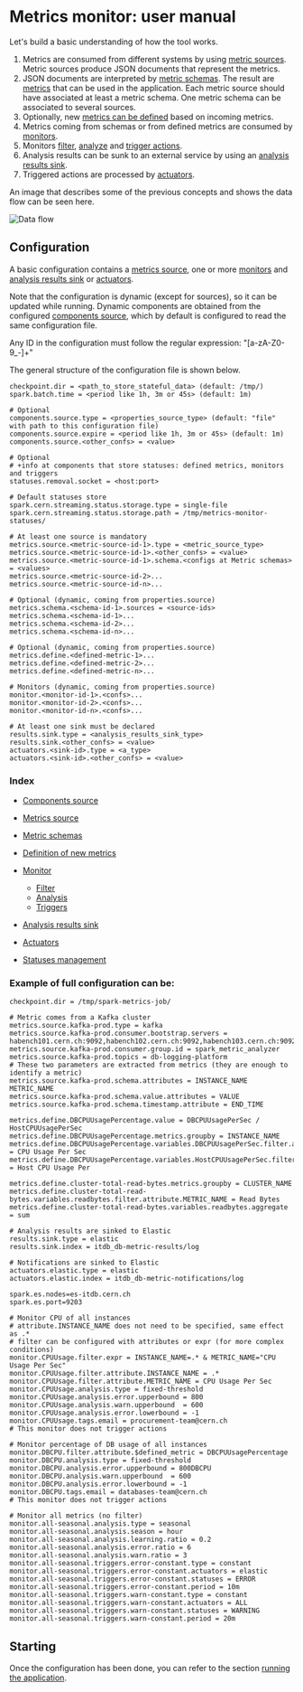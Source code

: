 # Metrics monitor: user manual

Let's build a basic understanding of how the tool works.

1) Metrics are consumed from different systems by using [metric sources](metric-sources.md). Metric sources produce JSON documents that represent the metrics.
2) JSON documents are interpreted by [metric schemas](metrics-schema.md). The result are [metrics](metrics.md) that can be used in the application. Each metric source should have associated at least a metric schema. One metric schema can be associated to several sources.
3) Optionally, new [metrics can be defined](define-metrics.md) based on incoming metrics.
4) Metrics coming from schemas or from defined metrics are consumed by [monitors](monitor.md).
5) Monitors [filter](metrics-filter.md), [analyze](monitor-analysis.md) and [trigger actions](monitor-triggers.md).
6) Analysis results can be sunk to an external service by using an [analysis results sink](analysis-results-sink.md).
7) Triggered actions are processed by [actuators](actuators.md).

An image that describes some of the previous concepts and shows the data flow can be seen here.
  
![Data flow](/doc/img/dataflow.png)

## Configuration

A basic configuration contains a [metrics source](metric-sources.md), one or more [monitors](monitor.md) and [analysis results sink](analysis-results-sink.md) or [actuators](actuators.md).

Note that the configuration is dynamic (except for sources), so it can be updated while running. Dynamic components are obtained from the configured [components source](components-source.md), which by default is configured to read the same configuration file.

Any ID in the configuration must follow the regular expression: "[a-zA-Z0-9_-]+"

The general structure of the configuration file is shown below.

```
checkpoint.dir = <path_to_store_stateful_data> (default: /tmp/)
spark.batch.time = <period like 1h, 3m or 45s> (default: 1m)

# Optional
components.source.type = <properties_source_type> (default: "file" with path to this configuration file)
components.source.expire = <period like 1h, 3m or 45s> (default: 1m)
components.source.<other_confs> = <value>

# Optional
# +info at components that store statuses: defined metrics, monitors and triggers
statuses.removal.socket = <host:port>

# Default statuses store
spark.cern.streaming.status.storage.type = single-file
spark.cern.streaming.status.storage.path = /tmp/metrics-monitor-statuses/

# At least one source is mandatory
metrics.source.<metric-source-id-1>.type = <metric_source_type>
metrics.source.<metric-source-id-1>.<other_confs> = <value>
metrics.source.<metric-source-id-1>.schema.<configs at Metric schemas> = <values>
metrics.source.<metric-source-id-2>...
metrics.source.<metric-source-id-n>...

# Optional (dynamic, coming from properties.source)
metrics.schema.<schema-id-1>.sources = <source-ids>
metrics.schema.<schema-id-1>...
metrics.schema.<schema-id-2>...
metrics.schema.<schema-id-n>...

# Optional (dynamic, coming from properties.source)
metrics.define.<defined-metric-1>...
metrics.define.<defined-metric-2>...
metrics.define.<defined-metric-n>...

# Monitors (dynamic, coming from properties.source)
monitor.<monitor-id-1>.<confs>...
monitor.<monitor-id-2>.<confs>...
monitor.<monitor-id-n>.<confs>...

# At least one sink must be declared
results.sink.type = <analysis_results_sink_type>
results.sink.<other_confs> = <value>
actuators.<sink-id>.type = <a_type>
actuators.<sink-id>.<other_confs> = <value>
```

### Index

* [Components source](components-source.md)
* [Metrics source](metric-sources.md)
* [Metric schemas](metrics-schema.md)
* [Definition of new metrics](define-metrics.md)
* [Monitor](monitor.md)
  * [Filter](metrics-filter.md) 
  * [Analysis](monitor-analysis.md)
  * [Triggers](monitor-triggers.md)
* [Analysis results sink](analysis-results-sink.md)
* [Actuators](actuators.md)

* [Statuses management](statuses-management.md)

### Example of full configuration can be:

```
checkpoint.dir = /tmp/spark-metrics-job/

# Metric comes from a Kafka cluster
metrics.source.kafka-prod.type = kafka
metrics.source.kafka-prod.consumer.bootstrap.servers = habench101.cern.ch:9092,habench102.cern.ch:9092,habench103.cern.ch:9092
metrics.source.kafka-prod.consumer.group.id = spark_metric_analyzer
metrics.source.kafka-prod.topics = db-logging-platform
# These two parameters are extracted from metrics (they are enough to identify a metric)
metrics.source.kafka-prod.schema.attributes = INSTANCE_NAME METRIC_NAME
metrics.source.kafka-prod.schema.value.attributes = VALUE
metrics.source.kafka-prod.schema.timestamp.attribute = END_TIME

metrics.define.DBCPUUsagePercentage.value = DBCPUUsagePerSec / HostCPUUsagePerSec
metrics.define.DBCPUUsagePercentage.metrics.groupby = INSTANCE_NAME
metrics.define.DBCPUUsagePercentage.variables.DBCPUUsagePerSec.filter.attribute.METRIC_NAME = CPU Usage Per Sec
metrics.define.DBCPUUsagePercentage.variables.HostCPUUsagePerSec.filter.attribute.METRIC_NAME = Host CPU Usage Per 

metrics.define.cluster-total-read-bytes.metrics.groupby = CLUSTER_NAME
metrics.define.cluster-total-read-bytes.variables.readbytes.filter.attribute.METRIC_NAME = Read Bytes
metrics.define.cluster-total-read-bytes.variables.readbytes.aggregate = sum

# Analysis results are sinked to Elastic
results.sink.type = elastic
results.sink.index = itdb_db-metric-results/log

# Notifications are sinked to Elastic
actuators.elastic.type = elastic
actuators.elastic.index = itdb_db-metric-notifications/log

spark.es.nodes=es-itdb.cern.ch
spark.es.port=9203

# Monitor CPU of all instances
# attribute.INSTANCE_NAME does not need to be specified, same effect as .*
# filter can be configured with attributes or expr (for more complex conditions)
monitor.CPUUsage.filter.expr = INSTANCE_NAME=.* & METRIC_NAME="CPU Usage Per Sec"
monitor.CPUUsage.filter.attribute.INSTANCE_NAME = .*
monitor.CPUUsage.filter.attribute.METRIC_NAME = CPU Usage Per Sec
monitor.CPUUsage.analysis.type = fixed-threshold
monitor.CPUUsage.analysis.error.upperbound = 800
monitor.CPUUsage.analysis.warn.upperbound  = 600
monitor.CPUUsage.analysis.error.lowerbound = -1
monitor.CPUUsage.tags.email = procurement-team@cern.ch
# This monitor does not trigger actions

# Monitor percentage of DB usage of all instances
monitor.DBCPU.filter.attribute.$defined_metric = DBCPUUsagePercentage
monitor.DBCPU.analysis.type = fixed-threshold
monitor.DBCPU.analysis.error.upperbound = 800DBCPU
monitor.DBCPU.analysis.warn.upperbound  = 600
monitor.DBCPU.analysis.error.lowerbound = -1
monitor.DBCPU.tags.email = databases-team@cern.ch
# This monitor does not trigger actions

# Monitor all metrics (no filter)
monitor.all-seasonal.analysis.type = seasonal
monitor.all-seasonal.analysis.season = hour
monitor.all-seasonal.analysis.learning.ratio = 0.2
monitor.all-seasonal.analysis.error.ratio = 6
monitor.all-seasonal.analysis.warn.ratio = 3
monitor.all-seasonal.triggers.error-constant.type = constant
monitor.all-seasonal.triggers.error-constant.actuators = elastic
monitor.all-seasonal.triggers.error-constant.statuses = ERROR
monitor.all-seasonal.triggers.error-constant.period = 10m
monitor.all-seasonal.triggers.warn-constant.type = constant
monitor.all-seasonal.triggers.warn-constant.actuators = ALL
monitor.all-seasonal.triggers.warn-constant.statuses = WARNING
monitor.all-seasonal.triggers.warn-constant.period = 20m
```

## Starting

Once the configuration has been done, you can refer to the section [running the application](running.md).
